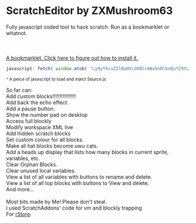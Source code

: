# &#83;&#99;&#114;&#97;&#116;&#99;&#104;&#69;&#100;&#105;&#116;&#111;&#114;&#32;&#98;&#121;&#32;&#90;&#88;&#77;&#117;&#115;&#104;&#114;&#111;&#111;&#109;&#54;&#51;
Fully javascript coded tool to hack scratch. Run as a bookmarklet or whatnot.<br>
<br>
<br>
<br><a href="Bookmarklet.md">A bookmarklet. Click here to figure out how to install it.</a>
```javascript
javascript: fetch( window.atob( "Ly9yYXcuZ2l0aHVidXNlcmNvbnRlbnQuY29tL1pYTXVzaHJvb202My9TY3JhdGNoRWRpdG9yL21haW4vU291cmNlLmpz" ) ).then((x) => { x.blob().then((y) => { y.text().then((z) => { var script = document.createElement("script"); script.innerHTML = z; document.body.appendChild(script); }); }); }); /*/Bookmarklet/*/;
```
<small>^ A peice of javascript to load and inject Source.js</small><br>

So far can:
<br>
Add custom blocks!!!!!!!!!!!!!!!!
<br>
Add back the echo effect.
<br>
Add a pause button.
<br>
Show the number pad on desktop
<br>
Access full blockly
<br>
Modify workspace XML live
<br>
Add hidden scratch blocks
<br>
Set custom colour for all blocks.
<br>
Make all hat blocks become uwu cats.
<br>
Add a heads up display that lists how many blocks in current sprite, variables, etc.
<br>
Clear Orphan Blocks.
<br>
Clear unused local variables.
<br>
View a list of all variables with buttons to rename and delete.
<br>
View a list of all top blocks with buttons to View and delete.
<br>
And more...
<br><br>
Most bits made by Me! Please don't steal.<br>
I used ScratchAddons' code for vm and blockly trapping<br>
For <a href="https://sites.google.com/student.carey.wa.edu.au/r-store/home">rStore</a>.
